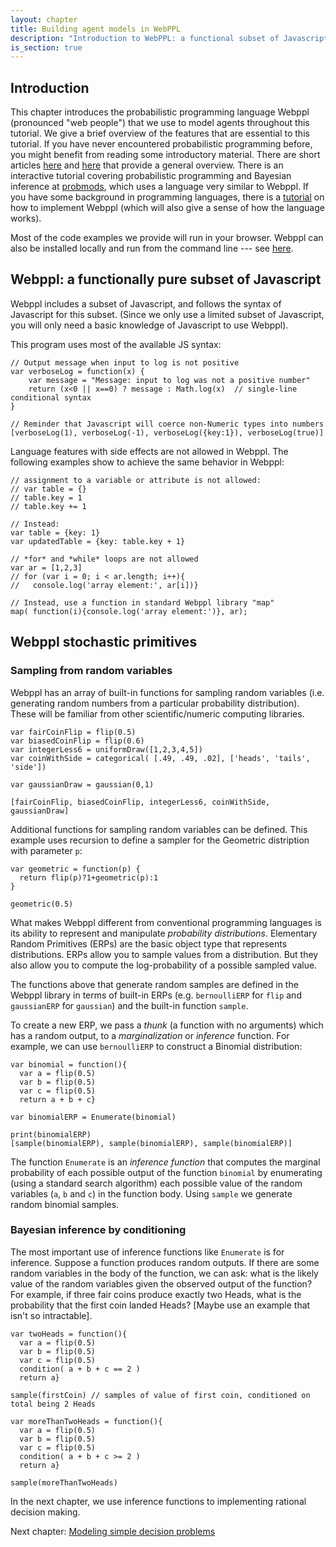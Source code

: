 ```yaml
---
layout: chapter
title: Building agent models in WebPPL
description: "Introduction to WebPPL: a functional subset of Javascript, with primitives for sampling from random variables and for Bayesian inference "
is_section: true
---
```



## Introduction
This chapter introduces the probabilistic programming language Webppl (pronounced "web people") that we use to model agents throughout this tutorial. We give a brief overview of the features that are essential to this tutorial. If you have never encountered probabilistic programming before, you might benefit from reading some introductory material. There are short articles [here](http://plenthusiast) and [here](http://mohammed) that provide a general overview. There is an interactive tutorial covering probabilistic programming and Bayesian inference at [probmods](https://probmods.org), which uses a language very similar to Webppl. If you have some background in programming languages, there is a [tutorial](https://dippl.org) on how to implement Webppl (which will also give a sense of how the language works).

Most of the code examples we provide will run in your browser. Webppl can also be installed locally and run from the command line --- see [here](https://webppl.org).


## Webppl: a functionally pure subset of Javascript
Webppl includes a subset of Javascript, and follows the syntax of Javascript for this subset. (Since we only use a limited subset of Javascript, you will only need a basic knowledge of Javascript to use Webppl). 

This program uses most of the available JS syntax:

~~~~
// Output message when input to log is not positive
var verboseLog = function(x) {
    var message = "Message: input to log was not a positive number"
    return (x<0 || x==0) ? message : Math.log(x)  // single-line conditional syntax
}

// Reminder that Javascript will coerce non-Numeric types into numbers
[verboseLog(1), verboseLog(-1), verboseLog({key:1}), verboseLog(true)] 

~~~~

Language features with side effects are not allowed in Webppl. The following examples show to achieve the same behavior in Webppl:

~~~~
// assignment to a variable or attribute is not allowed:
// var table = {}
// table.key = 1
// table.key += 1

// Instead:
var table = {key: 1}
var updatedTable = {key: table.key + 1}

// *for* and *while* loops are not allowed
var ar = [1,2,3]
// for (var i = 0; i < ar.length; i++){
//   console.log('array element:', ar[i])}

// Instead, use a function in standard Webppl library "map"
map( function(i){console.log('array element:')}, ar); 
~~~~

## Webppl stochastic primitives

### Sampling from random variables
Webppl has an array of built-in functions for sampling random variables (i.e. generating random numbers from a particular probability distribution). These will be familiar from other scientific/numeric computing libraries.

~~~~
var fairCoinFlip = flip(0.5)
var biasedCoinFlip = flip(0.6)
var integerLess6 = uniformDraw([1,2,3,4,5])
var coinWithSide = categorical( [.49, .49, .02], ['heads', 'tails', 'side'])

var gaussianDraw = gaussian(0,1)

[fairCoinFlip, biasedCoinFlip, integerLess6, coinWithSide, gaussianDraw]
~~~~

Additional functions for sampling random variables can be defined. This example uses recursion to define a sampler for the Geometric distription with parameter `p`: 
~~~~
var geometric = function(p) {
  return flip(p)?1+geometric(p):1
}

geometric(0.5)
~~~~

What makes Webppl different from conventional programming languages is its ability to represent and manipulate *probability distributions*. Elementary Random Primitives (ERPs) are the basic object type that represents distributions. ERPs allow you to sample values from a distribution. But they also allow you to compute the log-probability of a possible sampled value.

The functions above that generate random samples are defined in the Webppl library in terms of built-in ERPs (e.g. `bernoulliERP` for `flip` and `gaussianERP` for `gaussian`) and the built-in function `sample`.

To create a new ERP, we pass a *thunk* (a function with no arguments) which has a random output, to a *marginalization* or *inference* function. For example, we can use `bernoulliERP` to construct a Binomial distribution:

~~~~
var binomial = function(){
  var a = flip(0.5)
  var b = flip(0.5)
  var c = flip(0.5)
  return a + b + c}

var binomialERP = Enumerate(binomial)

print(binomialERP)
[sample(binomialERP), sample(binomialERP), sample(binomialERP)]
~~~~

The function `Enumerate` is an *inference function* that computes the marginal probability of each possible output of the function `binomial` by enumerating (using a standard search algorithm) each possible value of the random variables (`a`, `b` and `c`) in the function body. Using `sample` we generate random binomial samples.

### Bayesian inference by conditioning
The most important use of inference functions like `Enumerate` is for inference. Suppose a function produces random outputs. If there are some random variables in the body of the function, we can ask: what is the likely value of the random variables given the observed output of the function? For example, if three fair coins produce exactly two Heads, what is the probability that the first coin landed Heads? [Maybe use an example that isn't so intractable]. 

~~~~
var twoHeads = function(){
  var a = flip(0.5)
  var b = flip(0.5)
  var c = flip(0.5)
  condition( a + b + c == 2 )
  return a}

sample(firstCoin) // samples of value of first coin, conditioned on total being 2 Heads

var moreThanTwoHeads = function(){
  var a = flip(0.5)
  var b = flip(0.5)
  var c = flip(0.5)
  condition( a + b + c >= 2 )
  return a}

sample(moreThanTwoHeads)
~~~~

In the next chapter, we use inference functions to implementing rational decision making.

Next chapter: [Modeling simple decision problems](/chapters/03-decisions.html)
